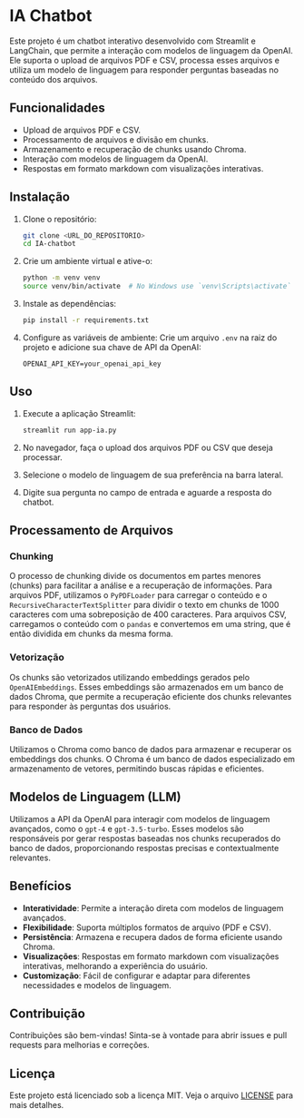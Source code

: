 # IA Chatbot

Este projeto é um chatbot interativo desenvolvido com Streamlit e LangChain, que permite a interação com modelos de linguagem da OpenAI. Ele suporta o upload de arquivos PDF e CSV, processa esses arquivos e utiliza um modelo de linguagem para responder perguntas baseadas no conteúdo dos arquivos.

## Funcionalidades

- Upload de arquivos PDF e CSV.
- Processamento de arquivos e divisão em chunks.
- Armazenamento e recuperação de chunks usando Chroma.
- Interação com modelos de linguagem da OpenAI.
- Respostas em formato markdown com visualizações interativas.

## Instalação

1. Clone o repositório:
    ```bash
    git clone <URL_DO_REPOSITORIO>
    cd IA-chatbot
    ```

2. Crie um ambiente virtual e ative-o:
    ```bash
    python -m venv venv
    source venv/bin/activate  # No Windows use `venv\Scripts\activate`
    ```

3. Instale as dependências:
    ```bash
    pip install -r requirements.txt
    ```

4. Configure as variáveis de ambiente:
    Crie um arquivo `.env` na raiz do projeto e adicione sua chave de API da OpenAI:
    ```env
    OPENAI_API_KEY=your_openai_api_key
    ```

## Uso

1. Execute a aplicação Streamlit:
    ```bash
    streamlit run app-ia.py
    ```

2. No navegador, faça o upload dos arquivos PDF ou CSV que deseja processar.

3. Selecione o modelo de linguagem de sua preferência na barra lateral.

4. Digite sua pergunta no campo de entrada e aguarde a resposta do chatbot.

## Processamento de Arquivos

### Chunking

O processo de chunking divide os documentos em partes menores (chunks) para facilitar a análise e a recuperação de informações. Para arquivos PDF, utilizamos o `PyPDFLoader` para carregar o conteúdo e o `RecursiveCharacterTextSplitter` para dividir o texto em chunks de 1000 caracteres com uma sobreposição de 400 caracteres. Para arquivos CSV, carregamos o conteúdo com o `pandas` e convertemos em uma string, que é então dividida em chunks da mesma forma.

### Vetorização

Os chunks são vetorizados utilizando embeddings gerados pelo `OpenAIEmbeddings`. Esses embeddings são armazenados em um banco de dados Chroma, que permite a recuperação eficiente dos chunks relevantes para responder às perguntas dos usuários.

### Banco de Dados

Utilizamos o Chroma como banco de dados para armazenar e recuperar os embeddings dos chunks. O Chroma é um banco de dados especializado em armazenamento de vetores, permitindo buscas rápidas e eficientes.

## Modelos de Linguagem (LLM)

Utilizamos a API da OpenAI para interagir com modelos de linguagem avançados, como o `gpt-4` e `gpt-3.5-turbo`. Esses modelos são responsáveis por gerar respostas baseadas nos chunks recuperados do banco de dados, proporcionando respostas precisas e contextualmente relevantes.

## Benefícios

- **Interatividade**: Permite a interação direta com modelos de linguagem avançados.
- **Flexibilidade**: Suporta múltiplos formatos de arquivo (PDF e CSV).
- **Persistência**: Armazena e recupera dados de forma eficiente usando Chroma.
- **Visualizações**: Respostas em formato markdown com visualizações interativas, melhorando a experiência do usuário.
- **Customização**: Fácil de configurar e adaptar para diferentes necessidades e modelos de linguagem.

## Contribuição

Contribuições são bem-vindas! Sinta-se à vontade para abrir issues e pull requests para melhorias e correções.

## Licença

Este projeto está licenciado sob a licença MIT. Veja o arquivo [LICENSE](LICENSE) para mais detalhes.
